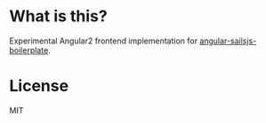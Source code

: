 # What is this?

Experimental Angular2 frontend implementation for [angular-sailsjs-boilerplate](https://github.com/tarlepp/angular-sailsjs-boilerplate).

# License

MIT
